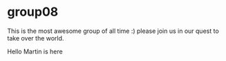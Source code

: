 # group08

This is the most awesome group of all time :) please join us in our quest to take over the world.

Hello Martin is here

